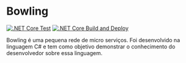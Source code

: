 # Bowling
[![.NET Core Test](https://github.com/ervinnotari/Bowling/workflows/.NET%20Core%20Test/badge.svg)](https://github.com/ervinnotari/Bowling/actions)  [![.NET Core Build and Deploy](https://github.com/ervinnotari/Bowling/workflows/.NET%20Core%20Build%20and%20Deploy/badge.svg)](http://bowling-painel-on-blazor.herokuapp.com/)

Bowling é uma pequena rede de micro serviços. Foi desenvolvido na linguagem C# e tem como objetivo demonstrar o conhecimento do desenvolvedor sobre essa linguagem.
